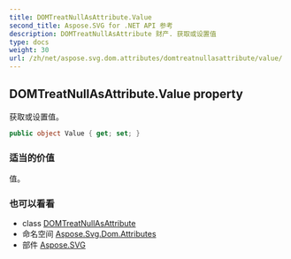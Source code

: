 ```yaml
---
title: DOMTreatNullAsAttribute.Value
second_title: Aspose.SVG for .NET API 参考
description: DOMTreatNullAsAttribute 财产. 获取或设置值
type: docs
weight: 30
url: /zh/net/aspose.svg.dom.attributes/domtreatnullasattribute/value/
---
```

## DOMTreatNullAsAttribute.Value property

获取或设置值。

```csharp
public object Value { get; set; }
```

### 适当的价值

值。

### 也可以看看

* class [DOMTreatNullAsAttribute](../)
* 命名空间 [Aspose.Svg.Dom.Attributes](../../domtreatnullasattribute/)
* 部件 [Aspose.SVG](../../../)


